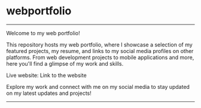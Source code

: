 # webportfolio
 
 
---

Welcome to my web portfolio!

This repository hosts my web portfolio, where I showcase a selection of my featured projects, my resume, and links to my social media profiles on other platforms. From web development projects to mobile applications and more, here you'll find a glimpse of my work and skills.

Live website: Link to the website

Explore my work and connect with me on my social media to stay updated on my latest updates and projects!

---